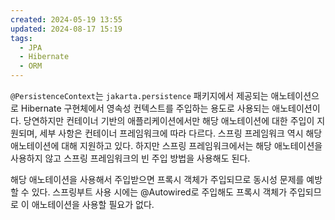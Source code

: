 ```yaml
---
created: 2024-05-19 13:55
updated: 2024-08-17 15:19
tags:
  - JPA
  - Hibernate
  - ORM
---
```

`@PersistenceContext`는 `jakarta.persistence` 패키지에서 제공되는 애노테이션으로 Hibernate 구현체에서 영속성 컨텍스트를 주입하는 용도로 사용되는 애노테이션이다.
당연하지만 컨테이너 기반의 애플리케이션에서만 해당 애노테이션에 대한 주입이 지원되며, 세부 사항은 컨테이너 프레임워크에 따라 다르다.
스프링 프레임워크 역시 해당 애노테이션에 대해 지원하고 있다. 하지만 스프링 프레임워크에서는 해당 애노테이션을 사용하지 않고 스프링 프레임워크의 빈 주입 방법을 사용해도 된다.

해당 애노테이션을 사용해서 주입받으면 프록시 객체가 주입되므로 동시성 문제를 예방할 수 있다.
스프링부트 사용 시에는 @Autowired로 주입해도 프록시 객체가 주입되므로 이 애노테이션을 사용할 필요가 없다.